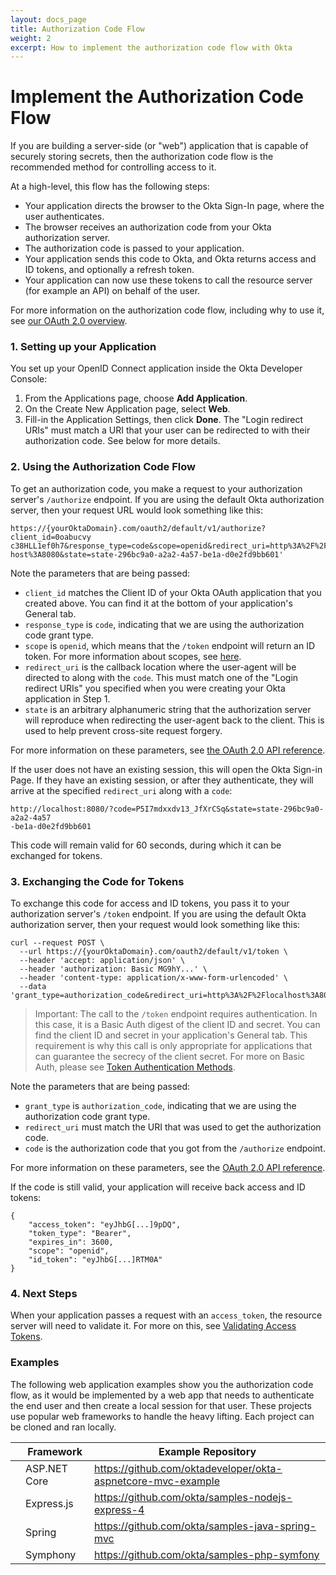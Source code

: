 ```yaml
---
layout: docs_page
title: Authorization Code Flow
weight: 2
excerpt: How to implement the authorization code flow with Okta
---
```


# Implement the Authorization Code Flow

If you are building a server-side (or "web") application that is capable of securely storing secrets, then the authorization code flow is the recommended method for controlling access to it.

At a high-level, this flow has the following steps:

- Your application directs the browser to the Okta Sign-In page, where the user authenticates.
- The browser receives an authorization code from your Okta authorization server.
- The authorization code is passed to your application.
- Your application sends this code to Okta, and Okta returns access and ID tokens, and optionally a refresh token.
- Your application can now use these tokens to call the resource server (for example an API) on behalf of the user.

For more information on the authorization code flow, including why to use it, see [our OAuth 2.0 overview](/authentication-guide/auth-overview/#authorization-code-flow).

### 1. Setting up your Application

You set up your OpenID Connect application inside the Okta Developer Console:

1. From the Applications page, choose **Add Application**.
2. On the Create New Application page, select **Web**.
3. Fill-in the Application Settings, then click **Done**. The "Login redirect URIs" must match a URI that your user can be redirected to with their authorization code. See below for more details.

### 2. Using the Authorization Code Flow

To get an authorization code, you make a request to your authorization server's `/authorize` endpoint. If you are using the default Okta authorization server, then your request URL would look something like this:

```
https://{yourOktaDomain}.com/oauth2/default/v1/authorize?client_id=0oabucvy
c38HLL1ef0h7&response_type=code&scope=openid&redirect_uri=http%3A%2F%2Flocal
host%3A8080&state=state-296bc9a0-a2a2-4a57-be1a-d0e2fd9bb601'
```

Note the parameters that are being passed:

- `client_id` matches the Client ID of your Okta OAuth application that you created above. You can find it at the bottom of your application's General tab.
- `response_type` is `code`, indicating that we are using the authorization code grant type.
- `scope` is `openid`, which means that the `/token` endpoint will return an ID token. For more information about scopes, see [here](/standards/OIDC/index.html#scopes).
- `redirect_uri` is the callback location where the user-agent will be directed to along with the `code`. This must match one of the "Login redirect URIs" you specified when you were creating your Okta application in Step 1.
- `state` is an arbitrary alphanumeric string that the authorization server will reproduce when redirecting the user-agent back to the client. This is used to help prevent cross-site request forgery.

For more information on these parameters, see [the OAuth 2.0 API reference](/docs/api/resources/oauth2.html#obtain-an-authorization-grant-from-a-user).

If the user does not have an existing session, this will open the Okta Sign-in Page. If they have an existing session, or after they authenticate, they will arrive at the specified `redirect_uri` along with a `code`:

```
http://localhost:8080/?code=P5I7mdxxdv13_JfXrCSq&state=state-296bc9a0-a2a2-4a57
-be1a-d0e2fd9bb601
```

This code will remain valid for 60 seconds, during which it can be exchanged for tokens. 

### 3. Exchanging the Code for Tokens

To exchange this code for access and ID tokens, you pass it to your authorization server's `/token` endpoint. If you are using the default Okta authorization server, then your request would look something like this:

```
curl --request POST \
  --url https://{yourOktaDomain}.com/oauth2/default/v1/token \
  --header 'accept: application/json' \
  --header 'authorization: Basic MG9hY...' \
  --header 'content-type: application/x-www-form-urlencoded' \
  --data 'grant_type=authorization_code&redirect_uri=http%3A%2F%2Flocalhost%3A8080&code=P59yPm1_X1gxtdEOEZjn'
```

> Important: The call to the `/token` endpoint requires authentication. In this case, it is a Basic Auth digest of the client ID and secret. You can find the client ID and secret in your application's General tab. This requirement is why this call is only appropriate for applications that can guarantee the secrecy of the client secret. For more on Basic Auth, please see [Token Authentication Methods](https://developer.okta.com/docs/api/resources/oauth2.html#token-authentication-methods).

Note the parameters that are being passed:

- `grant_type` is `authorization_code`, indicating that we are using the authorization code grant type.
- `redirect_uri` must match the URI that was used to get the authorization code.
- `code` is the authorization code that you got from the `/authorize` endpoint.

For more information on these parameters, see the [OAuth 2.0 API reference](https://developer.okta.com/docs/api/resources/oauth2.html#request-a-token).

If the code is still valid, your application will receive back access and ID tokens:

```jwt
{
    "access_token": "eyJhbG[...]9pDQ",
    "token_type": "Bearer",
    "expires_in": 3600,
    "scope": "openid",
    "id_token": "eyJhbG[...]RTM0A"
}
```

### 4. Next Steps

When your application passes a request with an `access_token`, the resource server will need to validate it. For more on this, see [Validating Access Tokens](/authentication-guide/tokens/validating-access-tokens).

### Examples

The following web application examples show you the authorization code flow, as it would be implemented by a web app that needs to authenticate the end user and then create a local session for that user. These projects use popular web frameworks to handle the heavy lifting. Each project can be cloned and ran locally.

|                                     | Framework    | Example Repository                                             |
|:-----------------------------------:| ------------ | -------------------------------------------------------------- |
| <i class="icon code-dotnet-32"></i> | ASP.NET Core | <https://github.com/oktadeveloper/okta-aspnetcore-mvc-example> |
| <i class="icon code-nodejs-32"></i> | Express.js   | <https://github.com/okta/samples-nodejs-express-4>             |
| <i class="icon code-java-32"></i>   | Spring       | <https://github.com/okta/samples-java-spring-mvc>              |
| <i class="icon code-php-32"></i>    | Symphony     | <https://github.com/okta/samples-php-symfony>                  |
